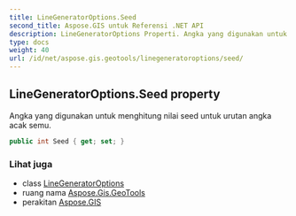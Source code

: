 ```yaml
---
title: LineGeneratorOptions.Seed
second_title: Aspose.GIS untuk Referensi .NET API
description: LineGeneratorOptions Properti. Angka yang digunakan untuk menghitung nilai seed untuk urutan angka acak semu.
type: docs
weight: 40
url: /id/net/aspose.gis.geotools/linegeneratoroptions/seed/
---
```

## LineGeneratorOptions.Seed property

Angka yang digunakan untuk menghitung nilai seed untuk urutan angka acak semu.

```csharp
public int Seed { get; set; }
```

### Lihat juga

* class [LineGeneratorOptions](../)
* ruang nama [Aspose.Gis.GeoTools](../../linegeneratoroptions/)
* perakitan [Aspose.GIS](../../../)


